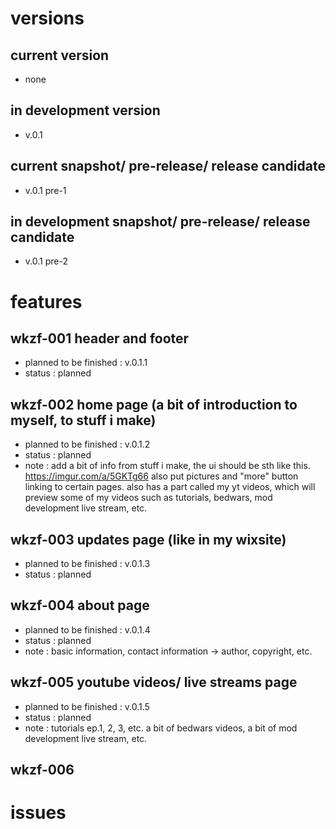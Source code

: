 # versions

## current version
- none
## in development version
- v.0.1
## current snapshot/ pre-release/ release candidate
- v.0.1 pre-1
## in development snapshot/ pre-release/ release candidate
- v.0.1 pre-2

# features

## wkzf-001 header and footer
- planned to be finished : v.0.1.1
- status : planned

## wkzf-002 home page (a bit of introduction to myself, to stuff i make)
- planned to be finished : v.0.1.2
- status : planned
- note : add a bit of info from stuff i make, the ui should be sth like this.
https://imgur.com/a/5GKTg66 also put pictures and "more" button linking to certain pages.
also has a part called my yt videos, which will preview some of my videos such as tutorials, bedwars, mod
development live stream, etc.

## wkzf-003 updates page (like in my wixsite)
- planned to be finished : v.0.1.3
- status : planned

## wkzf-004 about page 
- planned to be finished : v.0.1.4
- status : planned
- note : basic information, contact information -> author, copyright, etc.

## wkzf-005 youtube videos/ live streams page
- planned to be finished : v.0.1.5
- status : planned
- note : tutorials ep.1, 2, 3, etc. a bit of bedwars videos, a bit of mod development live stream, etc.

## wkzf-006 

# issues
